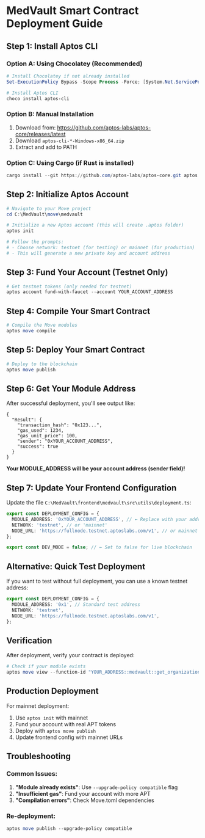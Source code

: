 # MedVault Smart Contract Deployment Guide

## Step 1: Install Aptos CLI

### Option A: Using Chocolatey (Recommended)
```powershell
# Install Chocolatey if not already installed
Set-ExecutionPolicy Bypass -Scope Process -Force; [System.Net.ServicePointManager]::SecurityProtocol = [System.Net.ServicePointManager]::SecurityProtocol -bor 3072; iex ((New-Object System.Net.WebClient).DownloadString('https://community.chocolatey.org/install.ps1'))

# Install Aptos CLI
choco install aptos-cli
```

### Option B: Manual Installation
1. Download from: https://github.com/aptos-labs/aptos-core/releases/latest
2. Download `aptos-cli-*-Windows-x86_64.zip`
3. Extract and add to PATH

### Option C: Using Cargo (if Rust is installed)
```powershell
cargo install --git https://github.com/aptos-labs/aptos-core.git aptos --branch mainnet
```

## Step 2: Initialize Aptos Account

```powershell
# Navigate to your Move project
cd C:\MedVault\move\medvault

# Initialize a new Aptos account (this will create .aptos folder)
aptos init

# Follow the prompts:
# - Choose network: testnet (for testing) or mainnet (for production)
# - This will generate a new private key and account address
```

## Step 3: Fund Your Account (Testnet Only)

```powershell
# Get testnet tokens (only needed for testnet)
aptos account fund-with-faucet --account YOUR_ACCOUNT_ADDRESS
```

## Step 4: Compile Your Smart Contract

```powershell
# Compile the Move modules
aptos move compile
```

## Step 5: Deploy Your Smart Contract

```powershell
# Deploy to the blockchain
aptos move publish
```

## Step 6: Get Your Module Address

After successful deployment, you'll see output like:
```
{
  "Result": {
    "transaction_hash": "0x123...",
    "gas_used": 1234,
    "gas_unit_price": 100,
    "sender": "0xYOUR_ACCOUNT_ADDRESS",
    "success": true
  }
}
```

**Your MODULE_ADDRESS will be your account address (sender field)!**

## Step 7: Update Your Frontend Configuration

Update the file `C:\MedVault\frontend\medvault\src\utils\deployment.ts`:

```typescript
export const DEPLOYMENT_CONFIG = {
  MODULE_ADDRESS: '0xYOUR_ACCOUNT_ADDRESS', // ← Replace with your address
  NETWORK: 'testnet', // or 'mainnet'
  NODE_URL: 'https://fullnode.testnet.aptoslabs.com/v1', // or mainnet URL
};

export const DEV_MODE = false; // ← Set to false for live blockchain
```

## Alternative: Quick Test Deployment

If you want to test without full deployment, you can use a known testnet address:

```typescript
export const DEPLOYMENT_CONFIG = {
  MODULE_ADDRESS: '0x1', // Standard test address
  NETWORK: 'testnet',
  NODE_URL: 'https://fullnode.testnet.aptoslabs.com/v1',
};
```

## Verification

After deployment, verify your contract is deployed:

```powershell
# Check if your module exists
aptos move view --function-id "YOUR_ADDRESS::medvault::get_organizations"
```

## Production Deployment

For mainnet deployment:
1. Use `aptos init` with mainnet
2. Fund your account with real APT tokens
3. Deploy with `aptos move publish`
4. Update frontend config with mainnet URLs

## Troubleshooting

### Common Issues:
1. **"Module already exists"**: Use `--upgrade-policy compatible` flag
2. **"Insufficient gas"**: Fund your account with more APT
3. **"Compilation errors"**: Check Move.toml dependencies

### Re-deployment:
```powershell
aptos move publish --upgrade-policy compatible
```
